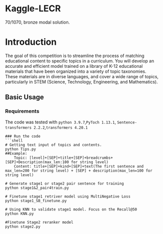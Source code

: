 

#  Kaggle-LECR
 
70/1070, bronze modal solution.
# Introduction
The goal of this competition is to streamline the process of matching educational content to specific topics in a curriculum. You will develop an accurate and efficient model trained on a library of K-12 educational materials that have been organized into a variety of topic taxonomies. These materials are in diverse languages, and cover a wide range of topics, particularly in STEM (Science, Technology, Engineering, and Mathematics).


## Basic Usage

### Requirements

The code was tested with `python 3.9.7`,`PyToch 1.13.1`,  `Sentence-transformers 2.2.2`,`transformers 4.20.1` 

```
### Run the code
```shell
# Getting text input of topics and contents.  
python Tips.py
##Example:
    Topic: [level]+[SEP]+title+[SEP]+breadcrumbs+[SEP]+Description(max_len:100 for string level)
    Content: title+[SEP]+kind+[SEP]+text(The first sentence and max_len=200 for string level) + [SEP] + description(max_len=100 for string level)

# Generate stage1 or stage2 pair sentence for training
python stage1&2_pair4train.py

# Finetune stage1 retriver model using MultiNegative Loss
python stage1_SB_finetune.py

# Using KNN to validate stage1 model. Focus on the Recall@50
python KNN.py

#Finetune Stage2 reranker model
python stage2.py
```

